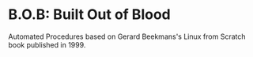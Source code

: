 # B.O.B: Built Out of Blood
Automated Procedures based on Gerard Beekmans's Linux from Scratch book published in 1999.
